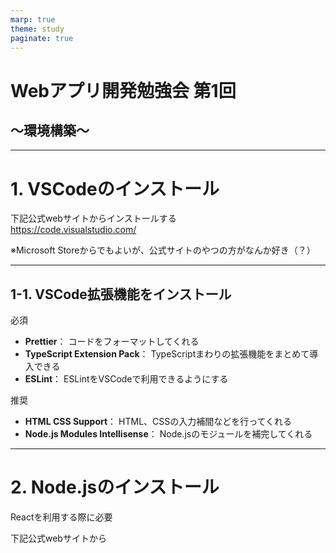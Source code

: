 ```yaml
---
marp: true
theme: study
paginate: true
---
```

<!-- class: title -->

# Webアプリ開発勉強会 第1回
## ～環境構築～

---

<!-- class: -->

# 1. VSCodeのインストール
下記公式webサイトからインストールする  
https://code.visualstudio.com/

  
※Microsoft Storeからでもよいが、公式サイトのやつの方がなんか好き（？）

---

<!--  -->

## 1-1. VSCode拡張機能をインストール

<div class="h-small">必須</div>

- **Prettier**：
  コードをフォーマットしてくれる
- **TypeScript Extension Pack**：
  TypeScriptまわりの拡張機能をまとめて導入できる
- **ESLint**：
  ESLintをVSCodeで利用できるようにする

<div class="h-small">推奨</div>

- **HTML CSS Support**：
  HTML、CSSの入力補間などを行ってくれる
- **Node.js Modules Intellisense**：
  Node.jsのモジュールを補完してくれる

---

# 2. Node.jsのインストール
Reactを利用する際に必要

下記公式webサイトから